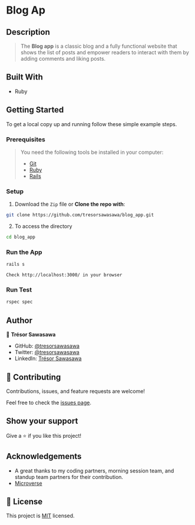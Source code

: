# Blog Ap

## Description

> The **Blog app** is a classic blog and a fully functional website that shows the list of posts and empower readers to interact with them by adding comments and liking posts.

## Built With

- Ruby

## Getting Started

To get a local copy up and running follow these simple example steps.

### Prerequisites

> You need the following tools be installed in your computer:
>  - [Git](https://www.linode.com/docs/guides/how-to-install-git-on-linux-mac-and-windows/)
>  - [Ruby](https://github.com/microverseinc/curriculum-ruby/blob/main/simple-ruby/articles/ruby_installation_instructions.md)
>  - [Rails](https://www.tutorialspoint.com/ruby-on-rails/rails-installation.htm)

### Setup

1. Download the `Zip` file or **Clone the repo with**:
  ```bash
  git clone https://github.com/tresorsawasawa/blog_app.git
  ``` 
2. To access the directory
  ```bash
  cd blog_app
  ```

### Run the  App

```bash
rails s
```

```
Check http://localhost:3000/ in your browser
```

### Run Test

```bash
rspec spec
```

## Author
  
👤 **Trésor Sawasawa**

- GitHub: [@tresorsawasawa](https://github.com/tresorsawasawa)
- Twitter: [@tresorsawasawa](https://twitter.com/TresorSawasawa)
- LinkedIn: [Trésor Sawasawa](https://www.linkedin.com/in/tresor-sawasawa/)

## 🤝 Contributing

Contributions, issues, and feature requests are welcome!

Feel free to check the [issues page](https://github.com/tresorsawasawa/blog_app/issues).

## Show your support

Give a ⭐️ if you like this project!

## Acknowledgements

- A great thanks to my coding partners, morning session team, and standup team partners for their contribution.
- [Microverse](https://www.microverse.org/)

## 📝 License

This project is [MIT](./MIT.md) licensed.
